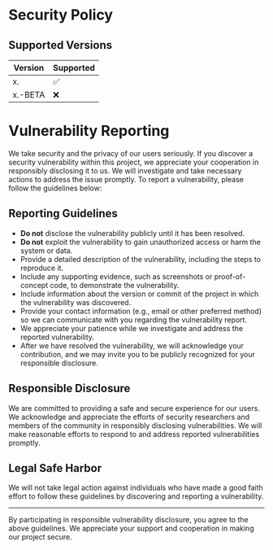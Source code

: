 # Security Policy

## Supported Versions

| Version | Supported          |
| ------- | ------------------ |
| x.      | :white_check_mark: |
| x.-BETA | :x:                |

# Vulnerability Reporting

We take security and the privacy of our users seriously. If you discover a security vulnerability within this project, we appreciate your cooperation in responsibly disclosing it to us. We will investigate and take necessary actions to address the issue promptly. To report a vulnerability, please follow the guidelines below:

## Reporting Guidelines

- **Do not** disclose the vulnerability publicly until it has been resolved.
- **Do not** exploit the vulnerability to gain unauthorized access or harm the system or data.
- Provide a detailed description of the vulnerability, including the steps to reproduce it.
- Include any supporting evidence, such as screenshots or proof-of-concept code, to demonstrate the vulnerability.
- Include information about the version or commit of the project in which the vulnerability was discovered.
- Provide your contact information (e.g., email or other preferred method) so we can communicate with you regarding the vulnerability report.
- We appreciate your patience while we investigate and address the reported vulnerability.
- After we have resolved the vulnerability, we will acknowledge your contribution, and we may invite you to be publicly recognized for your responsible disclosure.

## Responsible Disclosure

We are committed to providing a safe and secure experience for our users. We acknowledge and appreciate the efforts of security researchers and members of the community in responsibly disclosing vulnerabilities. We will make reasonable efforts to respond to and address reported vulnerabilities promptly.

## Legal Safe Harbor

We will not take legal action against individuals who have made a good faith effort to follow these guidelines by discovering and reporting a vulnerability.

---

By participating in responsible vulnerability disclosure, you agree to the above guidelines. We appreciate your support and cooperation in making our project secure.
